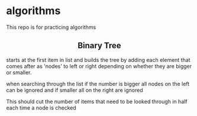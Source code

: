 # algorithms

This repo is for practicing algorithms

<h2 align="center"> Binary Tree</h2>
<p>starts at the first item in list and builds the tree by adding each element that comes after as 'nodes' to left or right depending on whether they are bigger or smaller.</p>
<p>when searching through the list if the number is bigger all nodes on the left can be ignored and if smaller all on the right are ignored</p>
<p>This should cut the number of items that need to be looked through in half each time a node is checked</p>